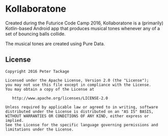 # Kollaboratone

Created during the Futurice Code Camp 2016, Kollaboratone is a (primarily) Kotlin-based Android app
that produces musical tones whenever any of a set of bouncing balls collide.

The musical tones are created using Pure Data.

## License

    Copyright 2016 Peter Tackage

    Licensed under the Apache License, Version 2.0 (the "License");
    you may not use this file except in compliance with the License.
    You may obtain a copy of the License at

       http://www.apache.org/licenses/LICENSE-2.0

    Unless required by applicable law or agreed to in writing, software
    distributed under the License is distributed on an "AS IS" BASIS,
    WITHOUT WARRANTIES OR CONDITIONS OF ANY KIND, either express or implied.
    See the License for the specific language governing permissions and
    limitations under the License.